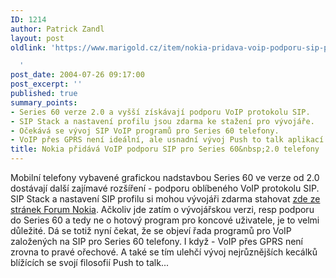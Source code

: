 ```yaml
---
ID: 1214
author: Patrick Zandl
layout: post
oldlink: 'https://www.marigold.cz/item/nokia-pridava-voip-podporu-sip-pro-series-60-2-0-telefony

  '
post_date: 2004-07-26 09:17:00
post_excerpt: ''
published: true
summary_points:
- Series 60 verze 2.0 a vyšší získávají podporu VoIP protokolu SIP.
- SIP Stack a nastavení profilu jsou zdarma ke stažení pro vývojáře.
- Očekává se vývoj SIP VoIP programů pro Series 60 telefony.
- VoIP přes GPRS není ideální, ale usnadní vývoj Push to talk aplikací.
title: Nokia přidává VoIP podporu SIP pro Series 60&nbsp;2.0 telefony
---
```


<p>
Mobilní telefony vybavené grafickou nadstavbou Series 60 ve verze od 2.0 dostávají další zajímavé rozšíření - podporu oblíbeného VoIP protokolu SIP. SIP Stack a nastavení SIP profilu si mohou vývojáři zdarma stahovat <a href="http://www.forum.nokia.com/main/0,6566,034-561,00.html">zde ze stránek Forum Nokia</a>. Ačkoliv jde zatím o vývojářskou verzi, resp podporu do Series 60 a tedy ne o hotový program pro koncové uživatele, je to velmi důležité. Dá se totiž nyní čekat, že se objeví řada programů pro VoIP založených na SIP pro Series 60 telefony. I když - VoIP přes GPRS není zrovna to pravé ořechové. A také se tím ulehčí vývoj nejrůznějších kecálků blížících se svojí filosofií Push to talk...
</p>
